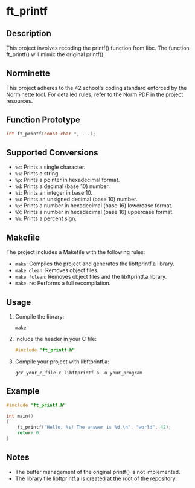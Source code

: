 # ft_printf

## Description
This project involves recoding the printf() function from libc. The function ft_printf() will mimic the original printf().

## Norminette
This project adheres to the 42 school's coding standard enforced by the Norminette tool. For detailed rules, refer to the Norm PDF in the project resources.

## Function Prototype
```c
int ft_printf(const char *, ...);
```

## Supported Conversions
- `%c`: Prints a single character.
- `%s`: Prints a string.
- `%p`: Prints a pointer in hexadecimal format.
- `%d`: Prints a decimal (base 10) number.
- `%i`: Prints an integer in base 10.
- `%u`: Prints an unsigned decimal (base 10) number.
- `%x`: Prints a number in hexadecimal (base 16) lowercase format.
- `%X`: Prints a number in hexadecimal (base 16) uppercase format.
- `%%`: Prints a percent sign.

## Makefile
The project includes a Makefile with the following rules:
- `make`: Compiles the project and generates the libftprintf.a library.
- `make clean`: Removes object files.
- `make fclean`: Removes object files and the libftprintf.a library.
- `make re`: Performs a full recompilation.

## Usage
1. Compile the library:
   ```
   make
   ```

2. Include the header in your C file:
   ```c
   #include "ft_printf.h"
   ```

3. Compile your project with libftprintf.a:
   ```
   gcc your_c_file.c libftprintf.a -o your_program
   ```

## Example
```c
#include "ft_printf.h"

int main()
{
    ft_printf("Hello, %s! The answer is %d.\n", "world", 42);
    return 0;
}
```

## Notes
- The buffer management of the original printf() is not implemented.
- The library file libftprintf.a is created at the root of the repository.